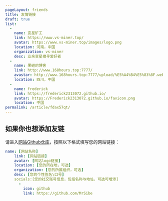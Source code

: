 ```yaml
---
pageLayout: friends
title: 友情链接
draft: true
list:
  -
    name: 变星矿工
    link: https://www.vs-miner.top/
    avatar: https://www.vs-miner.top/images/logo.png 
    location: 河南，中国
    organization: vs-miner
    desc: 业余变星搜寻爱好者
  -
    name: 果砸的博客
    link: http://www.168hours.top:7777/
    avastar: http://www.168hours.top:7777/upload/%E5%A4%B4%E5%83%8F.webp
    location: 四川，中国
  -
    name: frederick
    link: https://frederick2313072.github.io/
    avatar: https://Frederick2313072.github.io/favicon.png
    location: 中国
permalink: /article/fdax57qt/
---
```

## 如果你也想添加友链

请进入[网站Github仓库](https://github.com/MrSibe/MrSibe.github.io/issues/new)，按照以下格式填写您的网站链接：

```yaml
name: [网站名称]
    link: [网站链接]
    avatar: [网站logo链接]
    location: [您的所在地，可选]
    organization: [您的所属组织，可选]
    desc: [您的个性签名\口号]
    socials:[您的社交账号信息，包括名称与地址，可选可增添]
      -
        icon: github
        link: https://github.com/MrSibe
```